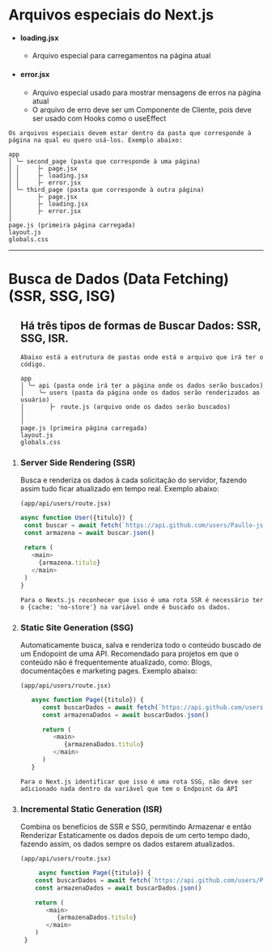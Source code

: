 <h1>Arquivos especiais do Next.js </h1>

<ul>
  <li>
    <h4>loading.jsx</h4>
    <ul>
      <li>Arquivo especial para carregamentos na página atual</li>
    </ul>
  </li>
  <li>
    <h4>error.jsx</h4>
    <ul>
      <li>Arquivo especial usado para mostrar mensagens de erros na página atual</li>
      <li>O arquivo de erro deve ser um Componente de Cliente, pois deve ser usado com Hooks como o useEffect</li>
    </ul>
  </li>
</ul>

``
Os arquivos especiais devem estar dentro da pasta que corresponde à página na qual eu quero usá-los. Exemplo abaixo:
``

```
app
│ ╰─ second_page (pasta que corresponde à uma página)
│ │     ├╴ page.jsx
│ │     ├╴ loading.jsx
│ │     ├╴ error.jsx
│ ╰─ third_page (pasta que corresponde à outra página)
│       ├╴ page.jsx
│       ├╴ loading.jsx
│       ├╴ error.jsx
│
page.js (primeira página carregada)
layout.js
globals.css
```
<hr/>

<h1>Busca de Dados (Data Fetching) (SSR, SSG, ISG)</h1>
<ol type="1"><h2>Há três tipos de formas de Buscar Dados: SSR, SSG, ISR.</h2>

``
Abaixo está a estrutura de pastas onde está o arquivo que irá ter o código.
``

```
app
│ ╰─ api (pasta onde irá ter a página onde os dados serão buscados)
│    ╰─ users (pasta da página onde os dados serão renderizados ao usuário)
│       ├╴ route.js (arquivo onde os dados serão buscados)
│
│
page.js (primeira página carregada)
layout.js
globals.css
```

  <li><h3>Server Side Rendering (SSR)</h3>
    <p>Busca e renderiza os dados à cada solicitação do servidor, fazendo assim tudo ficar atualizado em tempo real. Exemplo abaixo: </p>

  ``
  (app/api/users/route.jsx)
  ``
   
   ````javascript
async function User({titulo}) {
    const buscar = await fetch(`https://api.github.com/users/Paullo-jsx/repos/${titulo.title}`, {cache: 'no-store'});
    const armazena = await buscar.json()
    
    return (
      <main>
        {armazena.titulo}
      </main>
    )
}
````

``Para o Nexts.js reconhecer que isso é uma rota SSR é necessário ter o {cache: 'no-store'} na variável onde é buscado os dados.``

  </li>
 
  <li><h3>Static Site Generation (SSG)</h3>
    <p>Automaticamente busca, salva e renderiza todo o conteúdo buscado de um Endopoint de uma API. Recomendado para projetos em que o conteúdo não é frequentemente atualizado, como: Blogs, documentações e marketing pages. Exemplo abaixo: </p>

  ``
  (app/api/users/route.jsx)
  ``
   
```javascript
   async function Page({titulo}) {
      const buscarDados = await fetch(`https://api.github.com/users/Paullo-jsx/repos/${titulo.title}`);
      const armazenaDados = await buscarDados.json()

      return (
         <main>
            {armazenaDados.titulo}
         </main>
      )
   }
```

`Para o Next.js identificar que isso é uma rota SSG, não deve ser adicionado nada dentro da variável que tem o Endpoint da API`

  </li>
  <li><h3>Incremental Static Generation (ISR) </h3>
    <p>Combina os benefícios de SSR e SSG, permitindo Armazenar e então Renderizar Estaticamente os dados depois de um certo tempo dado, fazendo assim, os dados sempre os dados estarem atualizados. </p>

  ``
  (app/api/users/route.jsx)
  ``
   
  ```javascript
       async function Page({titulo}) {
      const buscarDados = await fetch(`https://api.github.com/users/Paullo-jsx/repos/${titulo.title}`, {next: {revalidate: 10}});
      const armazenaDados = await buscarDados.json()

      return (
         <main>
            {armazenaDados.titulo}
         </main>
      )
   }
  ```
  
  </li>
</ol>

